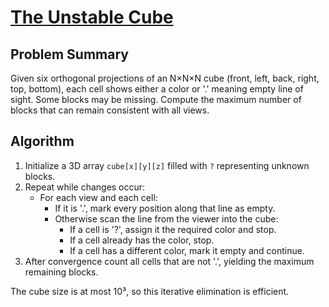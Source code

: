 # [The Unstable Cube](https://www.spoj.com/problems/UCUBE/)

## Problem Summary
Given six orthogonal projections of an N×N×N cube (front, left, back, right, top, bottom), each cell shows either a color or '.' meaning empty line of sight. Some blocks may be missing. Compute the maximum number of blocks that can remain consistent with all views.

## Algorithm
1. Initialize a 3D array `cube[x][y][z]` filled with `?` representing unknown blocks.
2. Repeat while changes occur:
   - For each view and each cell:
     - If it is '.', mark every position along that line as empty.
     - Otherwise scan the line from the viewer into the cube:
       - If a cell is '?', assign it the required color and stop.
       - If a cell already has the color, stop.
       - If a cell has a different color, mark it empty and continue.
3. After convergence count all cells that are not '.', yielding the maximum remaining blocks.

The cube size is at most 10³, so this iterative elimination is efficient.
